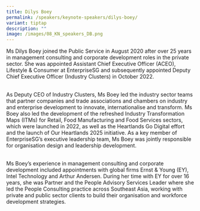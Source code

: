 ```yaml
---
title: Dilys Boey
permalink: /speakers/keynote-speakers/dilys-boey/
variant: tiptap
description: ""
image: /images/08_KN_speakers_DB.png
---
```

<p></p>
<p>Ms Dilys Boey joined the Public Service in August 2020 after over 25 years
in management consulting and corporate development roles in the private
sector. She was appointed Assistant Chief Executive Officer (ACEO), Lifestyle
&amp; Consumer at EnterpriseSG and subsequently appointed Deputy Chief
Executive Officer (Industry Clusters) in October 2022.</p>
<p>
<br>As Deputy CEO of Industry Clusters, Ms Boey led the industry sector teams
that partner companies and trade associations and chambers on industry
and enterprise development to innovate, internationalise and transform.
Ms Boey also led the development of the refreshed Industry Transformation
Maps (ITMs) for Retail, Food Manufacturing and Food Services sectors, which
were launched in 2022, as well as the Heartlands Go Digital effort and
the launch of Our Heartlands 2025 initiative. As a key member of EnterpriseSG’s
executive leadership team, Ms Boey was jointly responsible for organisation
design and leadership development.</p>
<p>
<br>Ms Boey’s experience in management consulting and corporate development
included appointments with global firms Ernst &amp; Young (EY), Intel Technology
and Arthur Andersen. During her time with EY for over 16 years, she was
Partner and the People Advisory Services Leader where she led the People
Consulting practice across Southeast Asia, working with private and public
sector clients to build their organisation and workforce development strategies.</p>